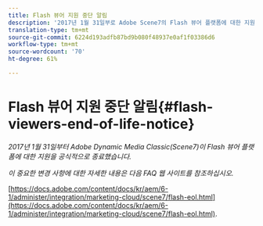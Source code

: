 ```yaml
---
title: Flash 뷰어 지원 중단 알림
description: '2017년 1월 31일부로 Adobe Scene7의 Flash 뷰어 플랫폼에 대한 지원이 공식적으로 종료됩니다. '
translation-type: tm+mt
source-git-commit: 6224d193adfb87bd9b080f48937e0af1f03386d6
workflow-type: tm+mt
source-wordcount: '70'
ht-degree: 61%

---
```



# Flash 뷰어 지원 중단 알림{#flash-viewers-end-of-life-notice}

*2017년 1월 31일부터 Adobe Dynamic Media Classic(Scene7)이 Flash 뷰어 플랫폼에 대한 지원을 공식적으로 종료했습니다.*

*이 중요한 변경 사항에 대한 자세한 내용은 다음 FAQ 웹 사이트를 참조하십시오.*

[https://docs.adobe.com/content/docs/kr/aem/6-1/administer/integration/marketing-cloud/scene7/flash-eol.html](https://docs.adobe.com/content/docs/kr/aem/6-1/administer/integration/marketing-cloud/scene7/flash-eol.html).
